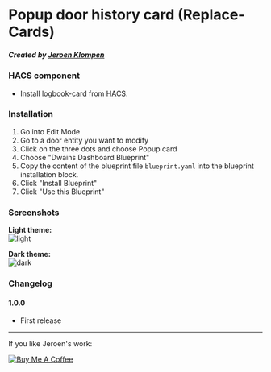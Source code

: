 # Popup door history card (Replace-Cards)
##### Created by [Jeroen Klompen](https://github.com/klumpke/)


### HACS component
- Install [logbook-card](https://github.com/royto/logbook-card) from [HACS](https://hacs.xyz).

### Installation
1. Go into Edit Mode
2. Go to a door entity you want to modify
3. Click on the three dots and choose Popup card
4. Choose "Dwains Dashboard Blueprint"
5. Copy the content of the blueprint file `blueprint.yaml` into the blueprint installation block.
6. Click "Install Blueprint"
7. Click "Use this Blueprint"


### Screenshots
**Light theme:**<br>
![light](https://github.com/Klumpke/dwains-dashboard-blueprints_development/blob/main/card-blueprints/replace-cards/popup_door_history_card/.github/screenshots/light.png "Light")

**Dark theme:**<br>
![dark](https://github.com/Klumpke/dwains-dashboard-blueprints_development/blob/main/card-blueprints/replace-cards/popup_door_history_card/.github/screenshots/dark.png "Dark")


### Changelog
#### 1.0.0
- First release

---

If you like Jeroen's work:

<a href="https://www.buymeacoffee.com/klumpke" target="_blank"><img src="https://www.buymeacoffee.com/assets/img/custom_images/white_img.png" alt="Buy Me A Coffee"></a>